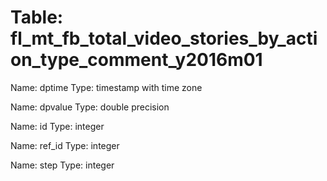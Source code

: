 Table: fl_mt_fb_total_video_stories_by_action_type_comment_y2016m01
===================================================================

Name: dptime
Type: timestamp with time zone

Name: dpvalue
Type: double precision

Name: id
Type: integer

Name: ref_id
Type: integer

Name: step
Type: integer

